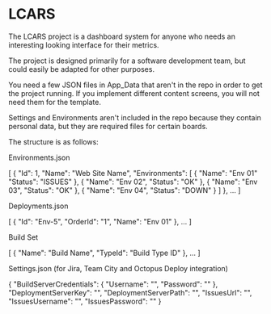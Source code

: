 # LCARS

The LCARS project is a dashboard system for anyone who needs an interesting looking interface for their metrics.

The project is designed primarily for a software development team, but could easily be adapted for other purposes.

You need a few JSON files in App_Data that aren't in the repo in order to get the project running. If you implement different content screens, you will not need them for the template.

Settings and Environments aren't included in the repo because they contain personal data, but they are required files for certain boards.

The structure is as follows:

Environments.json

[
  {
    "Id": 1,
    "Name": "Web Site Name",
    "Environments": [
      {
        "Name": "Env 01"
        "Status": "ISSUES"
      },
      {
        "Name": "Env 02",
        "Status": "OK"
      },
      {
        "Name": "Env 03",
        "Status": "OK"
      },
      {
        "Name": "Env 04",
        "Status": "DOWN"
      }
    ]
  },
  ...
]

Deployments.json

[
    {
        "Id": "Env-5",
        "OrderId": "1",
        "Name": "Env 01"
    },
    ...
]

Build Set

[
    {
        "Name": "Build Name",
        "TypeId": "Build Type ID"
    },
    ...
]

Settings.json (for Jira, Team City and Octopus Deploy integration)

{
    "BuildServerCredentials": {
        "Username": "",
        "Password": ""
    },
    "DeploymentServerKey": "",
    "DeploymentServerPath": "",
    "IssuesUrl": "",
    "IssuesUsername": "",
    "IssuesPassword": ""
}